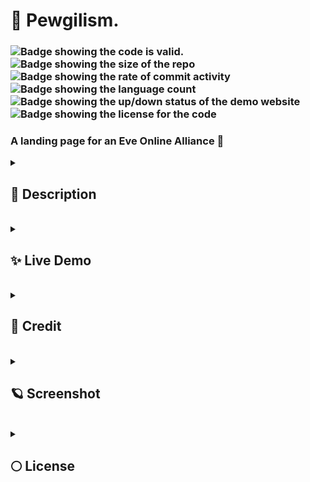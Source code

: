 <html>
        <h1>
                🔫 Pewgilism. 
        </h1>
        <h3>
                <img alt="Badge showing the code is valid." src="https://img.shields.io/w3c-validation/html?style=for-the-badge&targetUrl=https%3A%2F%2Fraw.githubusercontent.com%2FPhobiaCide%2Fpewgilism.%2Fmain%2Findex.html" />
                <img alt="Badge showing the size of the repo" src="https://img.shields.io/github/repo-size/phobiacide/pewgilism.?style=for-the-badge" />
                <img alt="Badge showing the rate of commit activity" src="https://img.shields.io/github/commit-activity/w/phobiacide/pewgilism.?style=for-the-badge" />
                <img alt="Badge showing the language count" src="https://img.shields.io/github/languages/count/phobiacide/pewgilism.?style=for-the-badge" />
                <br />
                <img alt="Badge showing the up/down status of the demo website" src="https://img.shields.io/website?down_color=red&down_message=Down&style=for-the-badge&up_color=green&up_message=Up&url=https%3A%2F%2Fphobiacide.github.io%2Fpewgilism.%2F"/>
                <img alt="Badge showing the license for the code" src="https://img.shields.io/badge/license-MIT-blue?style=for-the-badge" />
        </h3>
        <h3>
                A landing page for an Eve Online Alliance 🚀
                <br />
        </h3>
        <details>
                <summary>
                        <h2>
                                🌠 Description 
                        </h2>
                </summary>
                <br />
                <h4>
                        <ul>
                                <li>
                                        This page was made to gain a better understanding of document flow, DOM manipulation, and the relationship between the languages used:
                                </li>
                                <br />
                                <ol>
                                <li>
                                        HTML
                                </li>
                                <li>
                                        CSS
                                </li>
                                <li>
                                        JavaScript
                                </li>
                                </ol>
                        </ul>
                </h4>
                <hr />
        </details>
        <br />
        <details>
                <summary>
                        <h2>
                                ✨ Live Demo 
                        </h2>
                </summary>
                <br />
                <a href="https://phobiacide.github.io/pewgilism./">Click here</a>
                to be directed to a live demonstration deployment of this page hosted by
                <a href="https://pages.github.com">Github Pages</a>
        <hr />
        </details>
        <br />
        <details>
                <summary>
                        <h2>
                                👾 Credit 
                        </h2>
                </summary>
                <br />
                Heavily inspired and informed by 
                <strong>
                        @saramazal
                </strong>
                's
                <a href="https://codepen.io/Saramazal/pen/LYyywNb">CodePen</a>
        <hr />
        </details>
        <br />
        <details>
                <summary>
                        <h2>
                                🪐 Screenshot 
                        </h2>
                </summary>
                <br />
                <div style="width: 100%; height: 800px; overflow: scroll; overflow-y: scroll; overflow-x: hidden;">
                        <img alt="A full screenshot of the Page" src="https://github.com/PhobiaCide/pewgilism./blob/main/pewgilism.screenshot.jpg" width="100%" />
                </div>
        <hr />
        </details>
        <br />
        <details>
                <summary>
                        <h2>
                                🌕 License 
                        </h2>
                </summary>
                <br />
                <h3>
                        <strong>
                                MIT License
                        </strong>
                </h3>
                <h4>
                        Copyright ©️ 2022 Andrew Amason
                </h4>
                <p>
                        Permission is hereby granted, free of charge, to any person obtaining a copy<br />
                        of this software and associated documentation files (the "Software"), to deal<br />
                        in the Software without restriction, including without limitation the rights<br />
                        to use, copy, modify, merge, publish, distribute, sublicense, and/or sell<br />
                        copies of the Software, and to permit persons to whom the Software is<br />
                        furnished to do so, subject to the following conditions:<br />
                </p>
                <p>
                        The above copyright notice and this permission notice shall be included in all<br />
                        copies or substantial portions of the Software.<br />
                </p>
                <p>
                        THE SOFTWARE IS PROVIDED "AS IS", WITHOUT WARRANTY OF ANY KIND, EXPRESS OR<br />
                        IMPLIED, INCLUDING BUT NOT LIMITED TO THE WARRANTIES OF MERCHANTABILITY,<br />
                        FITNESS FOR A PARTICULAR PURPOSE AND NONINFRINGEMENT. IN NO EVENT SHALL THE<br />
                        AUTHORS OR COPYRIGHT HOLDERS BE LIABLE FOR ANY CLAIM, DAMAGES OR OTHER<br />
                        LIABILITY, WHETHER IN AN ACTION OF CONTRACT, TORT OR OTHERWISE, ARISING FROM,<br />
                        OUT OF OR IN CONNECTION WITH THE SOFTWARE OR THE USE OR OTHER DEALINGS IN THE<br />
                        SOFTWARE.<br />
                </p>
                <hr />
        </details>
</html>
